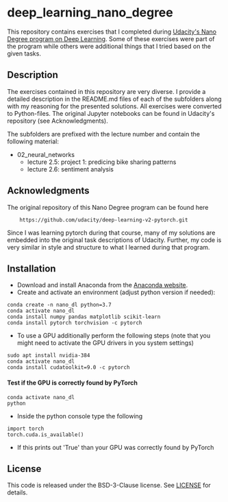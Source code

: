 # deep_learning_nano_degree

This repository contains exercises that I completed during [Udacity's Nano Degree program on Deep Learning](https://www.udacity.com/course/deep-learning-nanodegree--nd101). Some of these exercises were part of the program while others were additional things that I tried based on the given tasks.

## Description

The exercises contained in this repository are very diverse. I provide a detailed description in the README.md files of each of the subfolders along with my reasoning for the presented solutions. All exercises were converted to Python-files. The original Jupyter notebooks can be found in Udacity's repository (see Acknowledgments).

The subfolders are prefixed with the lecture number and contain the following material:

* 02_neural_networks
    * lecture 2.5: project 1: predicing bike sharing patterns
    * lecture 2.6: sentiment analysis

## Acknowledgments

The original repository of this Nano Degree program can be found here

```
    https://github.com/udacity/deep-learning-v2-pytorch.git
```

Since I was learning pytorch during that course, many of my solutions are embedded into the original task descriptions of Udacity. Further, my code is very similar in style and structure to what I learned during that program.

## Installation

* Download and install Anaconda from the [Anaconda website](https://www.anaconda.com/distribution/).
* Create and activate an environment (adjust python version if needed):

```
conda create -n nano_dl python=3.7
conda activate nano_dl
conda install numpy pandas matplotlib scikit-learn
conda install pytorch torchvision -c pytorch
```

* To use a GPU additionally perform the following steps (note that you might need to activate the GPU drivers in you system settings)

```
sudo apt install nvidia-384
conda activate nano_dl
conda install cudatoolkit=9.0 -c pytorch
```

#### Test if the GPU is correctly found by PyTorch

```
conda activate nano_dl
python
```

* Inside the python console type the following

```
import torch
torch.cuda.is_available()
```

* If this prints out 'True' than your GPU was correctly found by PyTorch

## License

This code is released under the BSD-3-Clause license. See [LICENSE](LICENSE) for details.
